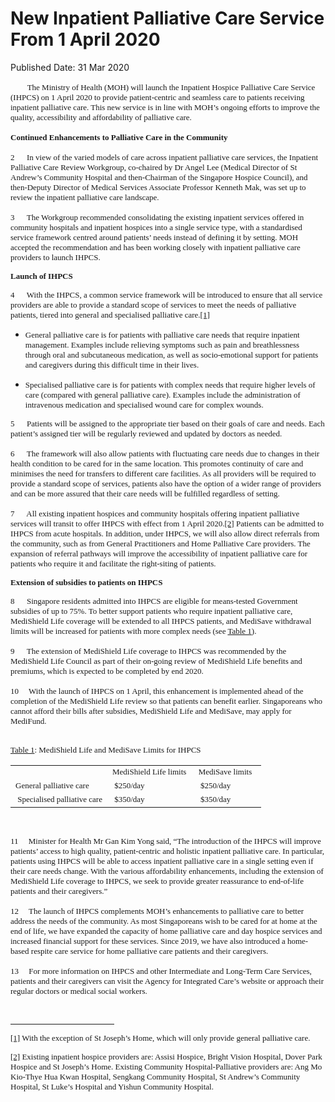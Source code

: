 <html>
    <meta http-equiv="Content-Type" content="text/html; charset=utf-8"/>
    <meta charset="utf-8"/>
    <title>New Inpatient Palliative Care Service From 1 April 2020</title>
    <body><h1>New Inpatient Palliative Care Service From 1 April 2020</h1>
    <p>Published Date: 31 Mar 2020</p> <p>&nbsp; &nbsp; &nbsp;&nbsp;<span style="font-family: Verdana;"><span style="font-size: 13px;"> The Ministry of Health (MOH) will launch the Inpatient Hospice Palliative Care Service (IHPCS) on 1 April 2020 to provide patient-centric and seamless care to patients receiving inpatient palliative care. This new service is in line with MOH’s ongoing efforts to improve the quality, accessibility and affordability of palliative care.<br><br><strong>Continued Enhancements to Palliative Care in the Community<br></strong><strong></strong><br>2 &nbsp; &nbsp;&nbsp; In view of the varied models of care across inpatient palliative care services, the Inpatient Palliative Care Review Workgroup, co-chaired by Dr Angel Lee (Medical Director of St Andrew’s Community Hospital and then-Chairman of the Singapore Hospice Council), and then-Deputy Director of Medical Services Associate Professor Kenneth Mak, was set up to review the inpatient palliative care landscape.<br><br>3 &nbsp; &nbsp;&nbsp; The Workgroup recommended consolidating the existing inpatient services offered in community hospitals and inpatient hospices into a single service type, with a standardised service framework centred around patients’ needs instead of defining it by setting. MOH accepted the recommendation and has been working closely with inpatient palliative care providers to launch IHPCS.</span></span></p><p><span style="font-family: Verdana; font-size: 13px;"><strong>Launch of IHPCS<br></strong></span></p><p><span style="font-family: Verdana; font-size: 13px;">4 &nbsp; &nbsp;&nbsp; With the IHPCS, a common service framework will be introduced to ensure that all service providers are able to provide a standard scope of services to meet the needs of palliative patients, tiered into general and specialised palliative care.<a name="_ftnref1" title="" href="file:///C:/Users/shireen/Desktop/200331%20IHPCS%20Press%20Release%20(final).docx#_ftn1">[1]</a><br></span></p><ul><li><span style="font-family: Verdana; font-size: 13px;">General palliative care is for patients with palliative care needs that require inpatient management. Examples include relieving symptoms such as pain and breathlessness through oral and subcutaneous medication, as well as socio-emotional support for patients and caregivers during this difficult time in their lives.</span></li></ul><ul><li><span style="font-family: Verdana; font-size: 13px;">Specialised palliative care is for patients with complex needs that require higher levels of care (compared with general palliative care). Examples include the administration of intravenous medication and specialised wound care for complex wounds.</span></li></ul><p><span style="font-family: Verdana; font-size: 13px;">5 &nbsp; &nbsp;&nbsp; Patients will be assigned to the appropriate tier based on their goals of care and needs. Each patient’s assigned tier will be regularly reviewed and updated by doctors as needed.<br><br>6 &nbsp; &nbsp;&nbsp; The framework will also allow patients with fluctuating care needs due to changes in their health condition to be cared for in the same location. This promotes continuity of care and minimises the need for transfers to different care facilities. As all providers will be required to provide a standard scope of services, patients also have the option of a wider range of providers and can be more assured that their care needs will be fulfilled regardless of setting.<br><br>7 &nbsp; &nbsp;&nbsp; All existing inpatient hospices and community hospitals offering inpatient palliative services will transit to offer IHPCS with effect from 1 April 2020.<a name="_ftnref2" title="" href="file:///C:/Users/shireen/Desktop/200331%20IHPCS%20Press%20Release%20(final).docx#_ftn2">[2]</a> Patients can be admitted to IHPCS from acute hospitals. In addition, under IHPCS, we will also allow direct referrals from the community, such as from General Practitioners and Home Palliative Care providers. The expansion of referral pathways will improve the accessibility of inpatient palliative care for patients who require it and facilitate the right-siting of patients.</span></p><p><span style="font-family: Verdana; font-size: 13px;"><strong>Extension of subsidies to patients on IHPCS </strong></span></p><p><span style="font-family: Verdana; font-size: 13px;">8 &nbsp; &nbsp;&nbsp; Singapore residents admitted into IHPCS are eligible for means-tested Government subsidies of up to 75%. To better support patients who require inpatient palliative care, MediShield Life coverage will be extended to all IHPCS patients, and MediSave withdrawal limits will be increased for patients with more complex needs (see <u>Table 1</u>).<br><br>9 &nbsp; &nbsp;&nbsp; The extension of MediShield Life coverage to IHPCS was recommended by the MediShield Life Council as part of their on-going review of MediShield Life benefits and premiums, which is expected to be completed by end 2020.<br><br>10 &nbsp; &nbsp; With the launch of IHPCS on 1 April, this enhancement is implemented ahead of the completion of the MediShield Life review so that patients can benefit earlier. Singaporeans who cannot afford their bills after subsidies, MediShield Life and MediSave, may apply for MediFund.</span></p><p><span style="font-family: Verdana; font-size: 13px;"><u><br>Table 1</u>: MediShield Life and MediSave Limits for IHPCS</span></p><table><tbody><tr><td><span style="font-family: Verdana; font-size: 13px;">&nbsp;</span></td><td><span style="font-family: Verdana; font-size: 13px;">MediShield Life limits&nbsp;</span></td><td><span style="font-family: Verdana; font-size: 13px;">MediSave limits &nbsp;</span></td></tr><tr><td><span style="font-family: Verdana; font-size: 13px;">General palliative care&nbsp;</span></td><td><span style="font-family: Verdana; font-size: 13px;">&nbsp;$250/day<br></span></td><td><span style="font-family: Verdana; font-size: 13px;">&nbsp;$250/day</span></td></tr><tr><td><span style="font-family: Verdana; font-size: 13px;">&nbsp;Specialised palliative care</span></td><td><span style="font-family: Verdana; font-size: 13px;">&nbsp;$350/day</span></td><td><span style="font-family: Verdana; font-size: 13px;">&nbsp;$350/day</span></td></tr></tbody></table><p><span style="font-family: Verdana; font-size: 13px;"><br> </span></p><p><span style="font-family: Verdana; font-size: 13px;">11 &nbsp; &nbsp; Minister for Health Mr Gan Kim Yong said, “The introduction of the IHPCS will improve patients’ access to high quality, patient-centric and holistic inpatient palliative care. In particular, patients using IHPCS will be able to access inpatient palliative care in a single setting even if their care needs change. With the various affordability enhancements, including the extension of MediShield Life coverage to IHPCS, we seek to provide greater reassurance to end-of-life patients and their caregivers.”<br><br>12 &nbsp; &nbsp; The launch of IHPCS complements MOH’s enhancements to palliative care to better address the needs of the community. As most Singaporeans wish to be cared for at home at the end of life, we have expanded the capacity of home palliative care and day hospice services and increased financial support for these services. Since 2019, we have also introduced a home-based respite care service for home palliative care patients and their caregivers.<br><br>13 &nbsp; &nbsp; For more information on IHPCS and other Intermediate and Long-Term Care Services, patients and their caregivers can visit the Agency for Integrated Care’s website or approach their regular doctors or medical social workers.</span></p> <div><span style="font-family: Verdana; font-size: 13px;"><br clear="all"> </span><hr width="33%" size="1" align="left"> <div id="ftn1"> <p><span style="font-family: Verdana; font-size: 13px;"><a name="_ftn1" title="" href="file:///C:/Users/shireen/Desktop/200331%20IHPCS%20Press%20Release%20(final).docx#_ftnref1">[1]</a> With the exception of St Joseph’s Home, which will only provide general palliative care. </span></p> </div> <div id="ftn2"> <p><span style="font-family: Verdana;"><span style="font-size: 13px;"><a name="_ftn2" title="" href="file:///C:/Users/shireen/Desktop/200331%20IHPCS%20Press%20Release%20(final).docx#_ftnref2">[2]</a> Existing inpatient hospice providers are: Assisi Hospice, Bright Vision Hospital, Dover Park Hospice and St Joseph’s Home. Existing Community Hospital-Palliative providers are: Ang Mo Kio-Thye Hua Kwan Hospital, Sengkang Community Hospital, St Andrew’s Community Hospital, St Luke’s Hospital and Yishun Community Hospital.</span></span><br></p></div></div></body>
</html>
